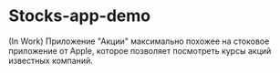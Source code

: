 # Stocks-app-demo
(In Work) Приложение "Акции" максимально похожее на стоковое приложение от Apple, которое позволяет посмотреть курсы акций известных компаний.
